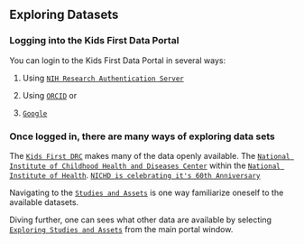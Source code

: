 ## Exploring Datasets

### Logging into the Kids First Data Portal

You can login to the Kids First Data Portal in several ways:

1.  Using [`NIH Research Authentication Server`](https://github.com/kids-first/kf-cloud-credits/blob/main/assets/LoginResearchAuthService.gif)

2.  Using [`ORCID`]() or 

3.  [`Google`]()

### Once logged in, there are many ways of exploring data sets

The [`Kids First DRC`]() makes many of the data openly available.  The [`National Institute of Childhood Health and Diseases Center`](https://www.nichd.nih.gov/) within the [`National Institute of Health`](https://www.nih.gov/).
[`NICHD is celebrating it's 60th Anniversary`](https://www.nichd.nih.gov/about/history/60th-anniversary)

Navigating to the [`Studies and Assets`](https://github.com/kids-first/kf-cloud-credits/blob/main/assets/ExploreDatasets.gif) is one way familiarize oneself to the available datasets.

Diving further, one can sees what other data are available by selecting [`Exploring Studies and Assets`](https://github.com/kids-first/kf-cloud-credits/blob/main/assets/ExploreDatasets.gif) from the main portal window.


